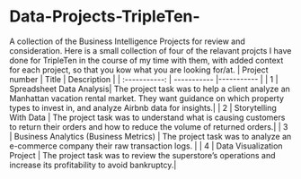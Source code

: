 # Data-Projects-TripleTen-
A collection of the Business Intelligence Projects for review and consideration.
Here is a small collection of four of the relavant projcts I have done for TripleTen in the course of my time with them, with added context for each project, so that you kow what you are looking for/at.
| Project number | Title | Description |
| :-----------: | ----------- |----------- |
| 1 | Spreadsheet Data Analysis| The project task was to help a client analyze an Manhattan vacation rental market. They want guidance on which property types to invest in, and analyze Airbnb data for insights.|
| 2 | Storytelling With Data | The project task was to understand what is causing customers to return their orders and how to reduce the volume of returned orders.|
| 3 | Business Analytics (Business Metrics) | The project task was to analyze an e-commerce company their raw transaction logs. |
| 4 | Data Visualization Project | The project task was to review the superstore’s operations and increase its profitability to avoid bankruptcy.|
